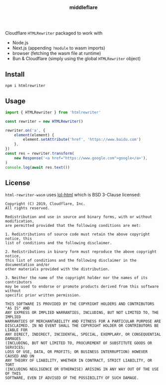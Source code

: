 <div align='center'>
    <br/>
    <br/>
    <br/>
    <h3>middleflare</h3>
    <p></p>
    <br/>
    <br/>
</div>

Cloudflare `HTMLRewriter` packaged to work with

-   Node.js
-   Next.js (appending `?module` to wasm imports)
-   browser (fetching the wasm file at runtime)
-   Bun & Cloudflare (simply using the global `HTMLRewriter` object)

## Install

```
npm i htmlrewriter
```

## Usage

```ts
import { HTMLRewriter } from 'htmlrewriter'

const rewriter = new HTMLRewriter()

rewriter.on('a', {
    element(element) {
        element.setAttribute('href', 'https://www.baidu.com')
    },
})
const res = rewriter.transform(
    new Response('<a href="https://www.google.com">google</a>'),
)
console.log(await res.text())
```

## License

`html-rewriter-wasm` uses [lol-html](https://github.com/cloudflare/lol-html/)
which is BSD 3-Clause licensed:

```
Copyright (C) 2019, Cloudflare, Inc.
All rights reserved.

Redistribution and use in source and binary forms, with or without modification,
are permitted provided that the following conditions are met:

1. Redistributions of source code must retain the above copyright notice, this
list of conditions and the following disclaimer.

2. Redistributions in binary form must reproduce the above copyright notice,
this list of conditions and the following disclaimer in the documentation and/or
other materials provided with the distribution.

3. Neither the name of the copyright holder nor the names of its contributors
may be used to endorse or promote products derived from this software without
specific prior written permission.

THIS SOFTWARE IS PROVIDED BY THE COPYRIGHT HOLDERS AND CONTRIBUTORS "AS IS" AND
ANY EXPRESS OR IMPLIED WARRANTIES, INCLUDING, BUT NOT LIMITED TO, THE IMPLIED
WARRANTIES OF MERCHANTABILITY AND FITNESS FOR A PARTICULAR PURPOSE ARE
DISCLAIMED. IN NO EVENT SHALL THE COPYRIGHT HOLDER OR CONTRIBUTORS BE LIABLE FOR
ANY DIRECT, INDIRECT, INCIDENTAL, SPECIAL, EXEMPLARY, OR CONSEQUENTIAL DAMAGES
(INCLUDING, BUT NOT LIMITED TO, PROCUREMENT OF SUBSTITUTE GOODS OR SERVICES;
LOSS OF USE, DATA, OR PROFITS; OR BUSINESS INTERRUPTION) HOWEVER CAUSED AND ON
ANY THEORY OF LIABILITY, WHETHER IN CONTRACT, STRICT LIABILITY, OR TORT
(INCLUDING NEGLIGENCE OR OTHERWISE) ARISING IN ANY WAY OUT OF THE USE OF THIS
SOFTWARE, EVEN IF ADVISED OF THE POSSIBILITY OF SUCH DAMAGE.
```
